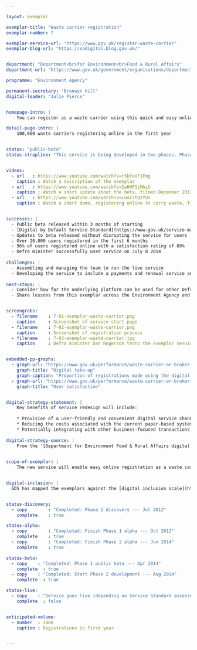 ```yaml
---

layout: exemplar

exemplar-title: "Waste carrier registration"
exemplar-number: 7

exemplar-service-url: "https://www.gov.uk/register-waste-carrier"
exemplar-blog-url: "https://eadigital.blog.gov.uk/"


department: "Department<br>for Environment<br>Food & Rural Affairs"
department-url: "https://www.gov.uk/government/organisations/department-for-business-innovation-skills"

programme: "Environment Agency"

permanent-secretary: "Bronwyn Hill"
digital-leader: "Julie Pierce"


homepage-intro: |
    You can register as a waste carrier using this quick and easy online service

detail-page-intro: |
    100,000 waste carriers registering online in the first year


status: "public-beta"
status-strapline: "This service is being developed in two phases. Phase 1 is for basic registration for some waste carriers, while phase 2 will add new features, such as payments and renewal, and cater for all waste carriers. Phase 1 is in public beta. Phase 2 is in development."


videos:
  - url   : https://www.youtube.com/watch?v=rSbfeVF1Fmg
    caption : Watch a description of the exemplar
  - url   : https://www.youtube.com/watch?v=2aHHF1jMAiU
    caption : Watch a short update about the beta, filmed December 2013
  - url   : https://www.youtube.com/watch?v=LGoz7tQ2YUs
    caption : Watch a short demo, registering online to carry waste, filmed January 2014


successes: |
  - Public beta released within 3 months of starting
  - [Digital by Default Service Standard](https://www.gov.uk/service-manual/digital-by-default) assessment passed for beta service 
  - Updates to beta released without disrupting the service for users
  - Over 20,000 users registered in the first 6 months
  - 96% of users registered online with a satisfaction rating of 89%
  - Defra minister successfully used service on July 8 2014 
  
challenges: |
  - Assembling and managing the team to run the live service 
  - Developing the service to include a payments and renewal service and cater for all waste carriers
  
next-steps: |
  - Consider how far the underlying platform can be used for other Defra digital services
  - Share lessons from this exemplar across the Environment Agency and Defra 


screengrabs:
  - filename    : 7-01-exemplar-waste-carrier.png
    caption     : Screenshot of service start page
  - filename    : 7-02-exemplar-waste-carrier.png
    caption     : Screenshot of registration process
  - filename    : 7-03-exemplar-waste-carrier.jpg
    caption     : Defra minister Dan Rogerson tests the exemplar service, July 2014


embedded-pp-graphs:
  - graph-url: "https://www.gov.uk/performance/waste-carrier-or-broker-registration/digital-takeup"
    graph-title: "Digital take-up"
    graph-caption: "Proportion of registrations made using the digital service"
  - graph-url: "https://www.gov.uk/performance/waste-carrier-or-broker-registration/user-satisfaction"
    graph-title: "User satisfaction"


digital-strategy-statement: |
    Key benefits of service redesign will include:
    
    * Provision of a user-friendly and convenient digital service channel.
    * Reducing the costs associated with the current paper-based system for business and government.
    * Potentially integrating with other business-focused transactions across government
    
digital-strategy-source: |
    From the '[Department for Environment Food & Rural Affairs digital strategy](https://www.gov.uk/government/publications/defra-digital-strategy-2012)' --- December 2012
    

scope-of-exemplar: |
    The new service will enable easy online registration as a waste carrier. Savings currently forecast at between £2 million and £4 million, to be achieved over the next five years.


digital-inclusion: |
  GDS has mapped the exemplars against the [digital inclusion scale](https://www.gov.uk/government/publications/government-digital-inclusion-strategy/government-digital-inclusion-strategy#measuring-digital-exclusion) to help show where these services may be difficult for some people to use. [See the rating for Waste carrier registration](https://www.gov.uk/government/publications/government-digital-inclusion-strategy/exemplar-services-and-identity-assurance-how-complex-they-are#waste-carrier-registration).


status-discovery:
  - copy        : "Completed: Phase 1 discovery --- Jul 2012"
    complete    : true

status-alpha:
  - copy        : "Completed: Finish Phase 1 alpha --- Oct 2013"
    complete    : true
  - copy        : "Completed: Finish Phase 2 alpha --- Jun 2014"
    complete    : true

status-beta:
  - copy    : "Completed: Phase 1 public beta --- Apr 2014"
    complete  : true
  - copy    : "Completed: Start Phase 2 development --- Aug 2014"
    complete  : true

status-live:
  - copy    : "Service goes live (depending on Service Standard assessment) --- Oct to Dec 2014"
    complete  : false


anticipated-volume:
  - number  : 100k
    caption : Registrations in first year


---
```



